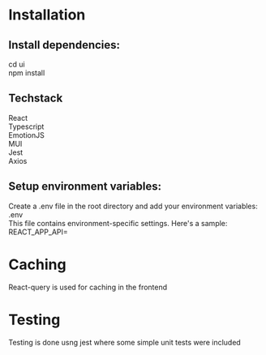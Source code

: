 # Installation
## Install dependencies:
cd ui  
npm install

## Techstack
React  
Typescript  
EmotionJS  
MUI  
Jest  
Axios

## Setup environment variables:
Create a .env file in the root directory and add your environment variables:  
.env  
This file contains environment-specific settings. Here's a sample:  
REACT_APP_API=

# Caching
React-query is used for caching in the frontend

# Testing
Testing is done usng jest where some simple unit tests were included
